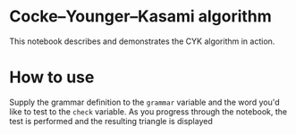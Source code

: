 # Cocke–Younger–Kasami algorithm

This notebook describes and demonstrates the CYK algorithm in action.

# How to use

Supply the grammar definition to the `grammar` variable and the word you'd like to test to the `check`
variable. As you progress through the notebook, the test is performed and the resulting triangle is displayed

